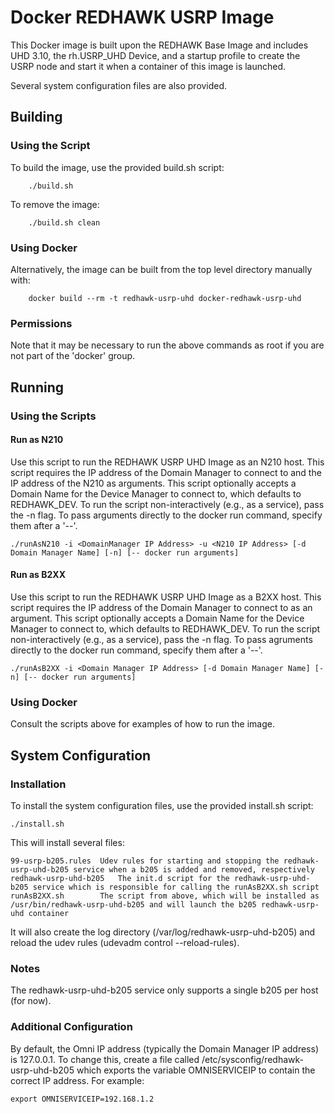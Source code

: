 # Docker REDHAWK USRP Image

This Docker image is built upon the REDHAWK Base Image and includes UHD 3.10, the rh.USRP_UHD Device, and a startup profile to create the USRP node and start it when a container of this image is launched.

Several system configuration files are also provided.

## Building

### Using the Script

To build the image, use the provided build.sh script:

        ./build.sh

To remove the image:

        ./build.sh clean

### Using Docker

Alternatively, the image can be built from the top level directory manually with:

        docker build --rm -t redhawk-usrp-uhd docker-redhawk-usrp-uhd

### Permissions

Note that it may be necessary to run the above commands as root if you are not part of the 'docker' group.

## Running

### Using the Scripts

#### Run as N210

Use this script to run the REDHAWK USRP UHD Image as an N210 host. This script requires the IP address of the Domain Manager to connect to and the IP address of the N210 as arguments. This script optionally accepts a Domain Name for the Device Manager to connect to, which defaults to REDHAWK_DEV. To run the script non-interactively (e.g., as a service), pass the -n flag. To pass arguments directly to the docker run command, specify them after a '--'.

	./runAsN210 -i <DomainManager IP Address> -u <N210 IP Address> [-d Domain Manager Name] [-n] [-- docker run arguments]

#### Run as B2XX

Use this script to run the REDHAWK USRP UHD Image as a B2XX host. This script requires the IP address of the Domain Manager to connect to as an argument. This script optionally accepts a Domain Name for the Device Manager to connect to, which defaults to REDHAWK_DEV. To run the script non-interactively (e.g., as a service), pass the -n flag. To pass agruments directly to the docker run command, specify them after a '--'.

	./runAsB2XX -i <Domain Manager IP Address> [-d Domain Manager Name] [-n] [-- docker run arguments]

### Using Docker

Consult the scripts above for examples of how to run the image.

## System Configuration

### Installation

To install the system configuration files, use the provided install.sh script:

	./install.sh

This will install several files:

	99-usrp-b205.rules	Udev rules for starting and stopping the redhawk-usrp-uhd-b205 service when a b205 is added and removed, respectively
	redhawk-usrp-uhd-b205	The init.d script for the redhawk-usrp-uhd-b205 service which is responsible for calling the runAsB2XX.sh script
	runAsB2XX.sh		The script from above, which will be installed as /usr/bin/redhawk-usrp-uhd-b205 and will launch the b205 redhawk-usrp-uhd container
	
It will also create the log directory (/var/log/redhawk-usrp-uhd-b205) and reload the udev rules (udevadm control --reload-rules).

### Notes

The redhawk-usrp-uhd-b205 service only supports a single b205 per host (for now).

### Additional Configuration

By default, the Omni IP address (typically the Domain Manager IP address) is 127.0.0.1. To change this, create a file called /etc/sysconfig/redhawk-usrp-uhd-b205 which exports the variable OMNISERVICEIP to contain the correct IP address.  For example:

	export OMNISERVICEIP=192.168.1.2
